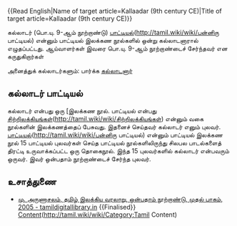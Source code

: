 {{Read English|Name of target article=Kallaadar (9th century CE)|Title of target article=Kallaadar (9th century CE)}}

கல்லாடர் (பொ.யு. 9-ஆம் நூற்றாண்டு) [பாட்டியல்](பன்னிரு)(http://tamil.wiki/wiki/பன்னிரு பாட்டியல்) என்னும் பாட்டியல் இலக்கண நூல்களில் ஒன்று கல்லாடனாரால் எழுதப்பட்டது. ஆய்வாளர்கள் இவரை பொ.யு. 9-ஆம் நூற்றாண்டைச் சேர்ந்தவர் என கருதுகிறார்கள்

அனைத்துக் கல்லாடர்களும்: பார்க்க [கல்லாடனார்](http://tamil.wiki/wiki/கல்லாடனார்)
## கல்லாடர் பாட்டியல்
கல்லாடர் என்பது ஒரு [இலக்கண நூல். பாட்டியல் என்பது [சிற்றிலக்கியங்கள்](பாட்டியல்](http://tamil.wiki/wiki/பாட்டியல்))(http://tamil.wiki/wiki/சிற்றிலக்கியங்கள்) என்னும் வகை நூல்களின் இலக்கணத்தைப் பேசுவது. இதனைச் செய்தவர் கல்லாடர் எனும் புலவர். [பாட்டியல்](பன்னிரு)(http://tamil.wiki/wiki/பன்னிரு பாட்டியல்) என்னும் பாட்டியல் இலக்கண நூல் 15 பாட்டியல் புலவர்கள் செய்த பாட்டியல் நூல்களிலிருந்து சிலபல பாடல்களைத் திரட்டி உருவாக்கப்பட்ட ஒரு தொகைநூல். இந்த 15 புலவர்களில் கல்லாடர் என்பவரும் ஒருவர். இவர் ஒன்பதாம் நூற்றாண்டைச் சேர்ந்த புலவர்.  
## உசாத்துணை
* [மு. அருணாசலம், தமிழ் இலக்கிய வரலாறு, ஒன்பதாம் நூற்றாண்டு, முதல் பாகம், 2005 - tamildigitallibrary.in](https://www.tamildigitallibrary.in/book-detail?id=jZY9lup2kZl6TuXGlZQdjZt0luU8&tag=%E0%AE%A4%E0%AE%AE%E0%AE%BF%E0%AE%B4%E0%AF%8D%20%E0%AE%87%E0%AE%B2%E0%AE%95%E0%AF%8D%E0%AE%95%E0%AE%BF%E0%AE%AF%20%E0%AE%B5%E0%AE%B0%E0%AE%B2%E0%AE%BE%E0%AE%B1%E0%AF%81#book1/) 
{{Finalised}}
[Content](Category:Tamil)(http://tamil.wiki/wiki/Category:Tamil Content)